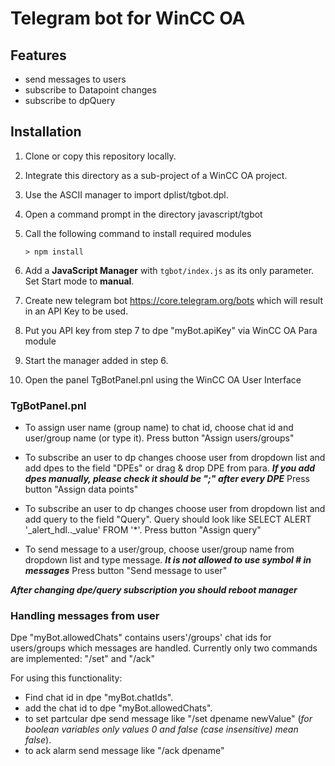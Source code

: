 # Telegram bot for WinCC OA

## Features
 - send messages to users
 - subscribe to Datapoint changes
 - subscribe to dpQuery

## Installation

1. Clone or copy this repository locally.

2. Integrate this directory as a sub-project of a WinCC OA project.

3. Use the ASCII manager to import dplist/tgbot.dpl.

4. Open a command prompt in the directory javascript/tgbot

5. Call the following command to install required modules

   ```
   > npm install
   ```

6. Add a __JavaScript Manager__ with `tgbot/index.js` as its only parameter. Set Start mode to __manual__.

7. Create new telegram bot https://core.telegram.org/bots which will result in an API Key to be used.

8. Put you API key from step 7 to dpe "myBot.apiKey" via WinCC OA Para module

9. Start the manager added in step 6.

10. Open the panel TgBotPanel.pnl using the WinCC OA User Interface 

### TgBotPanel.pnl

 - To assign user name (group name) to chat id, choose chat id and user/group name (or type it). Press button "Assign users/groups"

 - To subscribe an user to dp changes choose user from dropdown list and add dpes to the field "DPEs" or drag & drop DPE from para.
***If you add dpes manually, please check it should be ";" after every DPE***
Press button "Assign data points"

 - To subscribe an user to dp changes choose user from dropdown list and add query to the field "Query". Query should look like SELECT ALERT '_alert_hdl.._value' FROM '*'.
Press button "Assign query"

 - To send message to a user/group, choose user/group name from dropdown list and type message.
 ***It is not allowed to use symbol # in messages***
 Press button "Send message to user"

***After changing dpe/query subscription you should reboot manager***

### Handling messages from user

Dpe "myBot.allowedChats" contains users'/groups' chat ids for users/groups which messages are handled.
Currently only two commands are implemented: "/set" and "/ack" 

For using this functionality:

 - Find chat id in dpe "myBot.chatIds".
 - add the chat id to dpe "myBot.allowedChats".
 - to set partcular dpe send message like "/set dpename newValue" (*for boolean variables only values 0 and false (case insensitive) mean false*).
 - to ack alarm send message like "/ack dpename"
